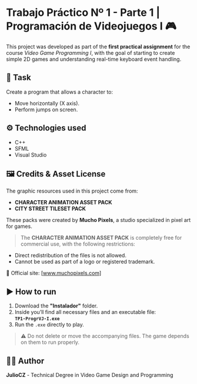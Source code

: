 # Trabajo Práctico Nº 1 - Parte 1 | Programación de Videojuegos I 🎮

This project was developed as part of the **first practical assignment** for the course *Video Game Programming I*, with the goal of starting to create simple 2D games and understanding real-time keyboard event handling.

## 📝 Task

Create a program that allows a character to:
- Move horizontally (X axis).
- Perform jumps on screen.

## ⚙️ Technologies used

- C++
- SFML
- Visual Studio

## 🖼️ Credits & Asset License

The graphic resources used in this project come from:

- **CHARACTER ANIMATION ASSET PACK**
- **CITY STREET TILESET PACK**

These packs were created by **Mucho Pixels**, a studio specialized in pixel art for games.

> The **CHARACTER ANIMATION ASSET PACK** is completely free for commercial use, with the following restrictions:

- Direct redistribution of the files is not allowed.
- Cannot be used as part of a logo or registered trademark.

🔗 Official site: [www.muchopixels.com]

## ▶️ How to run

1. Download the **"Instalador"** folder.
2. Inside you’ll find all necessary files and an executable file:  
   **`TP1-ProgrVJ-I.exe`**
3. Run the `.exe` directly to play.

> ⚠️ Do not delete or move the accompanying files. The game depends on them to run properly.

## 👨‍💻 Author

**JulioCZ** - Technical Degree in Video Game Design and Programming
